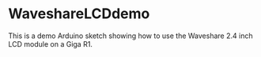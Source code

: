 # WaveshareLCDdemo
This is a demo Arduino sketch showing how to use the Waveshare 2.4 inch LCD module on a Giga R1.
